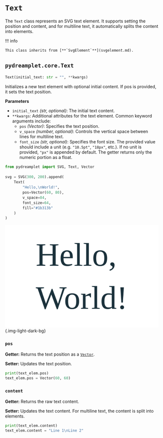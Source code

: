 # `Text`

The `Text` class represents an SVG text element. It supports setting the position and content, and for multiline text, it automatically splits the content into <tspan> elements.

!!! info

    This class inherits from [**`SvgElement`**](svgelement.md).

## <span class=class></span>`pydreamplet.core.Text`

<!--skip-->
```py
Text(initial_text: str = "", **kwargs)
```

Initializes a new text element with optional initial content. If pos is provided, it sets the text position.

<span class="param">**Parameters**</span>

- `initial_text` _(str, optional)_: The initial text content.
- `**kwargs`: Additional attributes for the text element. Common keyword arguments include:
    - `pos` *(Vector)*: Specifies the text position.
    - `v_space` *(number, optional)*: Controls the vertical space between lines for multiline text.
    - `font_size` *(str, optional)*: Specifies the font size. The provided value should include a unit (e.g. `"10.5pt"`, `"18px"`, etc.). If no unit is provided, `"px"` is appended by default. The getter returns only the numeric portion as a float.

```py
from pydreamplet import SVG, Text, Vector

svg = SVG(300, 200).append(
    Text(
        "Hello,\nWorld!",
        pos=Vector(60, 80),
        v_space=84,
        font_size=64,
        fill="#1b313b"
    )
)
```

![Result](assets/multiline_text_example.svg){.img-light-dark-bg}

### <span class="prop"></span>`pos`

**Getter:** Returns the text position as a [`Vector`](../math/vector.md).

**Setter:** Updates the text position.

<!--skip-->
```py
print(text_elem.pos)
text_elem.pos = Vector(60, 60)
```

### <span class="prop"></span>`content`

**Getter:** Returns the raw text content.

**Setter:** Updates the text content. For multiline text, the content is split into <tspan> elements.

<!--skip-->
```py
print(text_elem.content)
text_elem.content = "Line 1\nLine 2"
```
